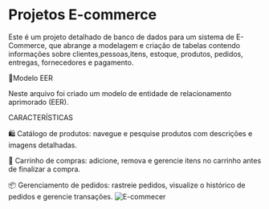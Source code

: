 # Projetos E-commerce
Este é um projeto detalhado de banco de dados para um sistema de E-Commerce, que abrange a modelagem e criação de tabelas contendo informações sobre clientes,pessoas,itens, estoque, produtos, pedidos, entregas, fornecedores e pagamento.

  📁Modelo EER
  
Neste arquivo foi criado um modelo de entidade de relacionamento aprimorado (EER).

  CARACTERÍSTICAS

🛍️ Catálogo de produtos: navegue e pesquise produtos com descrições e imagens detalhadas.

🛒 Carrinho de compras: adicione, remova e gerencie itens no carrinho antes de finalizar a compra.

📦 Gerenciamento de pedidos: rastreie pedidos, visualize o histórico de pedidos e gerencie transações.
![E-commecer](https://github.com/user-attachments/assets/d94adb0d-f5df-47cf-abd6-4bfd1236d081)
